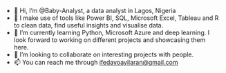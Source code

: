 - 👋 Hi, I’m @Baby-Analyst, a data analyst in Lagos, Nigeria
- 👀 I make use of tools like Power BI, SQL, Microsoft Excel, Tableau and R to clean data, find useful insights and visualise data. 
- 🌱 I’m currently learning Python, Microsoft Azure and deep learning.
I look forward to working on different projects and showcasing them here.
- 💞️ I’m looking to collaborate on interesting projects with people.
- 📫 You can reach me through <ifedayoayilaran@gmail.com>

<!---
Baby-Analyst/Baby-Analyst is a ✨ special ✨ repository because its `README.md` (this file) appears on your GitHub profile.
You can click the Preview link to take a look at your changes.
--->

